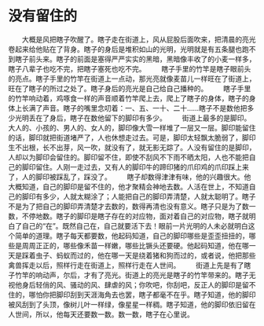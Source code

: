 # 没有留住的
　　大概是风把瞎子吹醒了。瞎子走在街道上，风从屁股后面吹来，把清晨的亮光卷起来给他贴在了背身。瞎子的身后是堆积如山的光明，光明就是有五条腿也跑不到瞎子前头来。瞎子的前面是塞得严严实实的黑暗，黑暗像丰收了的小麦一样多，瞎子八辈子也吃不完，把瞎子塞死也吃不完。 
　　瞎子手里的竹竿是瞎子眼前头的亮点。瞎子手里的竹竿在街道上一点动，那光亮就像麦苗儿一样旺在了街道上，旺在了瞎子的所过之处了。瞎子身后的亮光是自己给自己播种的。 
　　瞎子手里的竹竿响动着，鸡啄食一样的声音顺着竹竿爬上去，爬上了瞎子的身体，瞎子的身体上长满了声音。瞎子的嘴里念叨着：一、五、一十、二十……瞎子不是数他把多少光明丢在了身后，瞎子在数他留下的脚印有多少。 
　　街道上最多的是脚印。大人的、小孩的、男人的、女人的，脚印像大雪一样堆了一层又一层。脚印能留住的话，脚印就把街道堵严了，人也休想走过去。可是，脚印太轻飘太脆弱了，脚印生不出根，长不出芽，风一吹，就没有了，就无影无踪了。人没有留住的是脚印，人却以为脚印会留住的。脚印留不住，即使不刮风不下雨不晒太阳，人也不能把自己的脚印留住。人刚一走过去，又有人的脚印牛的蹄印猪的爪印鸡的爪印踩上来了，人的脚印被踩乱了，踩没了。 
　　瞎子却数得津津有味，他的兴趣很大。他大概知道，自己的脚印是留不住的，他才聚精会神地去数。人活在世上，不知道自己的脚印有多少，人就太糊涂了；人能把自己的脚印弄清楚，人就太聪明了。瞎子不是为了把自己的脚印弄清楚才去数的，数得再清也没有意义。瞎子只是为了数一数，不停地数。瞎子的脚印是瞎子存在的对应物，面对着自己的对应物，瞎子就明白了自己的“在”。既然自己在，自己就要活下去！眼前一片光明的人未必就明白这个简单的道理。瞎子每天都要数，他起码知道，自己的脚印哪些是歪歪扭扭的，哪些是周周正正的，哪些像禾苗一样嫩，哪些比镢头还要硬。他起码知道，他在哪一天是踩着虫子、蚂蚁而过的，他在哪一天是绕着猪和狗而过的，或者说，他把那些禽兽挥走以后，照样行走在街道上，照样行走在人世间。 
　　街道上先是有了瞎子竹竿的响动声，尔后，才有了亮光。街道上的亮光是瞎子的竹竿带来的。瞎子无视他身后轻俏的风、骚动的风、肆虐的风；你吹吧，你刮吧，反正人的脚印是留不住的，哪怕你把脚印刮到天涯海角去也罢，瞎子都毫不在乎。瞎子知道，他的脚印被风刮到了头顶，像树儿叶一样绿，像星星一样稠。瞎子知道，他的脚印依旧留在人世间，所以，他每天还要数一数。数一数，瞎子在心里说。
 